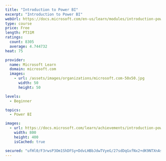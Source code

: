 ```yaml
---
title: "Introduction to Power BI"
excerpt: "Introduction to Power BI"
webUrl: https://docs.microsoft.com/en-us/learn/modules/introduction-power-bi/
type: course
price: Free
length: PT31M
ratings:
  count: 8305
  average: 4.744732
heat: 75

provider:
  name: Microsoft Learn
  domain: microsoft.com
  images:
    - url: /assets/images/organizations/microsoft.com-50x50.jpg
      width: 50
      height: 50

levels:
  - Beginner

topics:
  - Power BI

images:
  - url: https://docs.microsoft.com/learn/achievements/introduction-power-bi-social.png
    width: 800
    height: 400
    isCached: true

secured: "ufHl0/F3rwsP3Om1ShDFSy+DdvLHBbJdwTVyeG/27sdDqGxfNx2+dK9NTXnAs5pg18tXLvMZRfa3PSRm/aDFwMfa0RKbcUSPijvFIn7oot5+v4vo6yzX5NxKV9jjU3EXko9aRVKPwouJEkKSbwtuPTNd2k4vq5ha0p47oKVlXZnZIwYgUYHPQqiG5P04lwII3slbiRqsHz9OulGoeWfadoqve+1eBFWdDWZ7yXDcsq2YKBbsPcE2RVPn+uc461jtKDfwhxp1QFLeQu4l/7zs/WpGBcglIVI5nHyN98GDoImYb5xiXKUk9fu+4tDa7/xldCAZu/QqgqXEsYUq9PrNiXueo/4fZZzbCKTmOLNOZNy1ogkgmVRCjAla5nUlAfVbr49UAkx1Q/XlqjaOKSDp/7yHX9fqf0VSwSbAJePQUHg=;174OHZUg17AkBL7PpAKbBg=="
---
```


